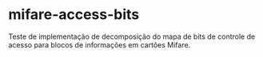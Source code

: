 # mifare-access-bits
Teste de implementação de decomposição do mapa de bits de controle de acesso para blocos de informações em cartões Mifare.
